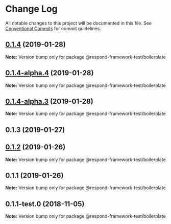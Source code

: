 # Change Log

All notable changes to this project will be documented in this file.
See [Conventional Commits](https://conventionalcommits.org) for commit guidelines.

## [0.1.4](https://github.com/hedgepigdaniel/rudy/compare/v0.1.4-alpha.4...v0.1.4) (2019-01-28)

**Note:** Version bump only for package @respond-framework-test/boilerplate





## [0.1.4-alpha.4](https://github.com/hedgepigdaniel/rudy/compare/v0.1.4-alpha.3...v0.1.4-alpha.4) (2019-01-28)

**Note:** Version bump only for package @respond-framework-test/boilerplate





## [0.1.4-alpha.3](https://github.com/hedgepigdaniel/rudy/compare/v0.1.4-alpha.2...v0.1.4-alpha.3) (2019-01-28)

**Note:** Version bump only for package @respond-framework-test/boilerplate





## 0.1.3 (2019-01-27)

## [0.1.2](https://github.com/hedgepigdaniel/rudy/compare/@respond-framework-test/boilerplate@0.1.1...@respond-framework-test/boilerplate@0.1.2) (2019-01-26)

**Note:** Version bump only for package @respond-framework-test/boilerplate





## 0.1.1 (2019-01-26)

**Note:** Version bump only for package @respond-framework-test/boilerplate





## 0.1.1-test.0 (2018-11-05)

**Note:** Version bump only for package @respond-framework-test/boilerplate
